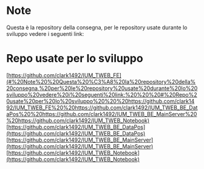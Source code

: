 # Note

Questa è la repository della consegna, per le repository usate durante lo sviluppo vedere i seguenti link:


# Repo usate per lo sviluppo


[https://github.com/clark1492/IUM_TWEB_FE](#%20Note%20%20Questa%20%C3%A8%20la%20repository%20della%20consegna,%20per%20le%20repository%20usate%20durante%20lo%20sviluppo%20vedere%20i%20seguenti%20link:%20%20%20#%20Repo%20usate%20per%20lo%20sviluppo%20%20%20https://github.com/clark1492/IUM_TWEB_FE%20%20https://github.com/clark1492/IUM_TWEB_BE_DataPos%20%20https://github.com/clark1492/IUM_TWEB_BE_MainServer%20%20https://github.com/clark1492/IUM_TWEB_Notebook) 
[https://github.com/clark1492/IUM_TWEB_BE_DataPos](https://github.com/clark1492/IUM_TWEB_BE_DataPos) 
[https://github.com/clark1492/IUM_TWEB_BE_MainServer](https://github.com/clark1492/IUM_TWEB_BE_MainServer) 
[https://github.com/clark1492/IUM_TWEB_Notebook](https://github.com/clark1492/IUM_TWEB_Notebook) 


